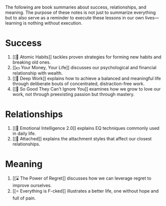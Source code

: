 The following are book summaries about success, relationships, and meaning. The purpose of these notes is not just to summarize everything but to also serve as a reminder to execute these lessons in our own lives—learning is nothing without execution.

# Success
1. [[👟 Atomic Habits]] tackles proven strategies for forming new habits and breaking old ones.
2. [[💵 Your Money, Your Life]] discusses our psychological and financial relationship with wealth.
3. [[💼 Deep Work]] explains how to achieve a balanced and meaningful life through deliberate bouts of concentrated, distraction-free work.
4. [[👑 So Good They Can't Ignore You]] examines how we grow to love our work, not through preexisting passion but through mastery.

# Relationships
1. [[🧠 Emotional Intelligence 2.0]] explains EQ techniques commonly used in daily life.
2. [[🧲 Attached]] explains the attachment styles that affect our closest relationships.

# Meaning
1. [[⌛️ The Power of Regret]] discusses how we can leverage regret to improve ourselves.
2. [[⭐️ Everything is F-cked]] illustrates a better life, one without hope and full of pain.